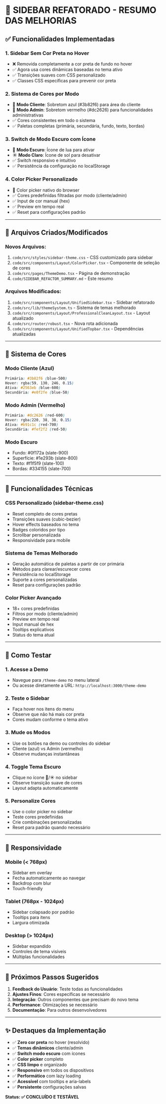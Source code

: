 # 🎯 SIDEBAR REFATORADO - RESUMO DAS MELHORIAS

## ✅ Funcionalidades Implementadas

### 1. **Sidebar Sem Cor Preta no Hover**

- ❌ Removida completamente a cor preta de fundo no hover
- ✅ Agora usa cores dinâmicas baseadas no tema ativo
- ✅ Transições suaves com CSS personalizado
- ✅ Classes CSS específicas para prevenir cor preta

### 2. **Sistema de Cores por Modo**

- 🔵 **Modo Cliente**: Sobretom azul (#3b82f6) para área do cliente
- 🔴 **Modo Admin**: Sobretom vermelho (#dc2626) para funcionalidades administrativas
- ✅ Cores consistentes em todo o sistema
- ✅ Paletas completas (primária, secundária, fundo, texto, bordas)

### 3. **Switch de Modo Escuro com Ícone**

- 🌙 **Modo Escuro**: Ícone de lua para ativar
- ☀️ **Modo Claro**: Ícone de sol para desativar
- ✅ Switch responsivo e intuitivo
- ✅ Persistência da configuração no localStorage

### 4. **Color Picker Personalizado**

- 🎨 Color picker nativo do browser
- ✅ Cores predefinidas filtradas por modo (cliente/admin)
- ✅ Input de cor manual (hex)
- ✅ Preview em tempo real
- ✅ Reset para configurações padrão

---

## 📁 Arquivos Criados/Modificados

### **Novos Arquivos:**

1. `code/src/styles/sidebar-theme.css` - CSS customizado para sidebar
2. `code/src/components/Layout/ColorPicker.tsx` - Componente de seleção de cores
3. `code/src/pages/ThemeDemo.tsx` - Página de demonstração
4. `code/SIDEBAR_REFACTOR_SUMMARY.md` - Este resumo

### **Arquivos Modificados:**

1. `code/src/components/Layout/UnifiedSidebar.tsx` - Sidebar refatorado
2. `code/src/lib/themeSystem.ts` - Sistema de temas melhorado
3. `code/src/components/Layout/ProfessionalCleanLayout.tsx` - Layout atualizado
4. `code/src/router/robust.tsx` - Nova rota adicionada
5. `code/src/components/Layout/UnifiedTopbar.tsx` - Dependências atualizadas

---

## 🎨 Sistema de Cores

### **Modo Cliente (Azul)**

```css
Primária: #3b82f6 (blue-500)
Hover: rgba(59, 130, 246, 0.15)
Ativa: #2563eb (blue-600)
Secundária: #e0f2fe (blue-50)
```

### **Modo Admin (Vermelho)**

```css
Primária: #dc2626 (red-600)
Hover: rgba(220, 38, 38, 0.15)
Ativa: #b91c1c (red-700)
Secundária: #fef2f2 (red-50)
```

### **Modo Escuro**

- Fundo: #0f172a (slate-900)
- Superfície: #1e293b (slate-800)
- Texto: #f1f5f9 (slate-100)
- Bordas: #334155 (slate-700)

---

## 🔧 Funcionalidades Técnicas

### **CSS Personalizado (sidebar-theme.css)**

- Reset completo de cores pretas
- Transições suaves (cubic-bezier)
- Hover effects baseados no tema
- Badges coloridos por tipo
- Scrollbar personalizada
- Responsividade para mobile

### **Sistema de Temas Melhorado**

- Geração automática de paletas a partir de cor primária
- Métodos para clarear/escurecer cores
- Persistência no localStorage
- Suporte a cores personalizadas
- Reset para configurações padrão

### **Color Picker Avançado**

- 18+ cores predefinidas
- Filtros por modo (cliente/admin)
- Preview em tempo real
- Input manual de hex
- Tooltips explicativos
- Status do tema atual

---

## 🧪 Como Testar

### **1. Acesse a Demo**

- Navegue para `/theme-demo` no menu lateral
- Ou acesse diretamente a URL: `http://localhost:3000/theme-demo`

### **2. Teste o Sidebar**

- Faça hover nos itens do menu
- Observe que não há mais cor preta
- Cores mudam conforme o tema ativo

### **3. Mude os Modos**

- Use os botões na demo ou controles do sidebar
- Cliente (azul) vs Admin (vermelho)
- Observe mudanças instantâneas

### **4. Toggle Tema Escuro**

- Clique no ícone 🌙/☀️ no sidebar
- Observe transição suave de cores
- Layout adapta automaticamente

### **5. Personalize Cores**

- Use o color picker no sidebar
- Teste cores predefinidas
- Crie combinações personalizadas
- Reset para padrão quando necessário

---

## 📱 Responsividade

### **Mobile (< 768px)**

- Sidebar em overlay
- Fecha automaticamente ao navegar
- Backdrop com blur
- Touch-friendly

### **Tablet (768px - 1024px)**

- Sidebar colapsado por padrão
- Tooltips para itens
- Largura otimizada

### **Desktop (> 1024px)**

- Sidebar expandido
- Controles de tema visíveis
- Múltiplas funcionalidades

---

## 🚀 Próximos Passos Sugeridos

1. **Feedback do Usuário**: Teste todas as funcionalidades
2. **Ajustes Finos**: Cores específicas se necessário
3. **Integração**: Outros componentes que precisam do novo tema
4. **Performance**: Otimizações se necessário
5. **Documentação**: Para outros desenvolvedores

---

## ✨ Destaques da Implementação

- ✅ **Zero cor preta** no hover (resolvido)
- ✅ **Temas dinâmicos** cliente/admin
- ✅ **Switch modo escuro** com ícones
- ✅ **Color picker** completo
- ✅ **CSS limpo** e organizado
- ✅ **Responsivo** em todos os dispositivos
- ✅ **Performático** com lazy loading
- ✅ **Acessível** com tooltips e aria-labels
- ✅ **Persistente** configurações salvas

**Status: ✅ CONCLUÍDO E TESTÁVEL**

